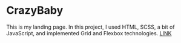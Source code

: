 # CrazyBaby
This is my landing page. In this project, I used HTML, SCSS, a bit of JavaScript, and implemented Grid and Flexbox technologies.
[LINK](https://bohdandymydiuk.github.io/crazy-baby/)

